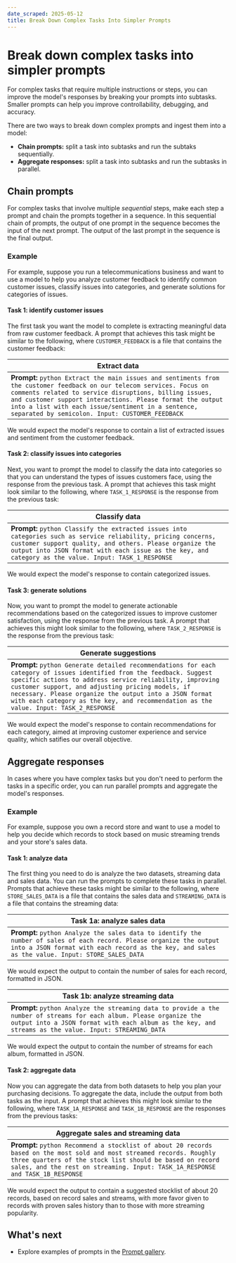 ```yaml
---
date_scraped: 2025-05-12
title: Break Down Complex Tasks Into Simpler Prompts
---
```


# Break down complex tasks into simpler prompts 

For complex tasks that require multiple instructions or steps, you can improve the model's
responses by breaking your prompts into subtasks. Smaller prompts can help you improve
controllability, debugging, and accuracy.

There are two ways to break down complex prompts and ingest them into a model:

- **Chain prompts:** split a task into subtasks and run the subtaks
 sequentially.
- **Aggregate responses:** split a task into subtasks and run the subtasks in
 parallel.

## Chain prompts

For complex tasks that involve multiple *sequential* steps, make each step a prompt and
chain the prompts together in a sequence. In this sequential chain of prompts, the output of one
prompt in the sequence becomes the input of the next prompt. The output of the last prompt in the
sequence is the final output.

### Example

For example, suppose you run a telecommunications business and want to use a model to help you
analyze customer feedback to identify common customer issues, classify issues into categories, and
generate solutions for categories of issues.

#### Task 1: identify customer issues

The first task you want the model to complete is extracting meaningful data from raw customer
feedback. A prompt that achieves this task might be similar to the following, where
`CUSTOMER_FEEDBACK` is a file that contains the customer feedback:

| Extract data |
| --- |
| **Prompt:** ```python Extract the main issues and sentiments from the customer feedback on our telecom services. Focus on comments related to service disruptions, billing issues, and customer support interactions. Please format the output into a list with each issue/sentiment in a sentence, separated by semicolon. Input: CUSTOMER_FEEDBACK ``` |

We would expect the model's response to contain a list of extracted issues and sentiment from the
customer feedback.

#### Task 2: classify issues into categories

Next, you want to prompt the model to classify the data into categories so that you can
understand the types of issues customers face, using the response from the previous task. A prompt
that achieves this task might look similar to the following, where
`TASK_1_RESPONSE` is the response from the previous task:

| Classify data |
| --- |
| **Prompt:** ```python Classify the extracted issues into categories such as service reliability, pricing concerns, customer support quality, and others. Please organize the output into JSON format with each issue as the key, and category as the value. Input: TASK_1_RESPONSE ``` |

We would expect the model's response to contain categorized issues.

#### Task 3: generate solutions

Now, you want to prompt the model to generate actionable recommendations based on the
categorized issues to improve customer satisfaction, using the response from the previous task. A
prompt that achieves this might look similar to the following, where
`TASK_2_RESPONSE` is the response from the previous task:

| Generate suggestions |
| --- |
| **Prompt:** ```python Generate detailed recommendations for each category of issues identified from the feedback. Suggest specific actions to address service reliability, improving customer support, and adjusting pricing models, if necessary. Please organize the output into a JSON format with each category as the key, and recommendation as the value. Input: TASK_2_RESPONSE ``` |

We would expect the model's response to contain recommendations for each category, aimed at
improving customer experience and service quality, which satifies our overall objective.

## Aggregate responses

In cases where you have complex tasks but you don't need to perform the tasks in a specific
order, you can run parallel prompts and aggregate the model's responses.

### Example

For example, suppose you own a record store and want to use a model to help you decide which
records to stock based on music streaming trends and your store's sales data.

#### Task 1: analyze data

The first thing you need to do is analyze the two datasets, streaming data and sales data. You
can run the prompts to complete these tasks in parallel. Prompts that achieve these tasks might be
similar to the following, where `STORE_SALES_DATA` is a file that contains
the sales data and `STREAMING_DATA` is a file that contains the streaming
data:

| Task 1a: analyze sales data |
| --- |
| **Prompt:** ```python Analyze the sales data to identify the number of sales of each record. Please organize the output into a JSON format with each record as the key, and sales as the value. Input: STORE_SALES_DATA ``` |

We would expect the output to contain the number of sales for each record, formatted in JSON.

| Task 1b: analyze streaming data |
| --- |
| **Prompt:** ```python Analyze the streaming data to provide a the number of streams for each album. Please organize the output into a JSON format with each album as the key, and streams as the value. Input: STREAMING_DATA ``` |

We would expect the output to contain the number of streams for each album, formatted in JSON.

#### Task 2: aggregate data

Now you can aggregate the data from both datasets to help you plan your purchasing decisions. To
aggregate the data, include the output from both tasks as the input. A prompt that achieves this
might look similar to the following, where `TASK_1A_RESPONSE` and
`TASK_1B_RESPONSE` are the responses from the previous tasks:

| Aggregate sales and streaming data |
| --- |
| **Prompt:** ```python Recommend a stocklist of about 20 records based on the most sold and most streamed records. Roughly three quarters of the stock list should be based on record sales, and the rest on streaming. Input: TASK_1A_RESPONSE and TASK_1B_RESPONSE ``` |

We would expect the output to contain a suggested stocklist of about 20 records, based on record
sales and streams, with more favor given to records with proven sales history than to those with
more streaming popularity.

## What's next

- Explore examples of prompts in the
 [Prompt gallery](https://cloud.google.com/vertex-ai/generative-ai/docs/prompt-gallery).
